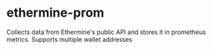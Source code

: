 # ethermine-prom
Collects data from Ethermine's public API and stores it in prometheus metrics.
Supports multiple wallet addresses
